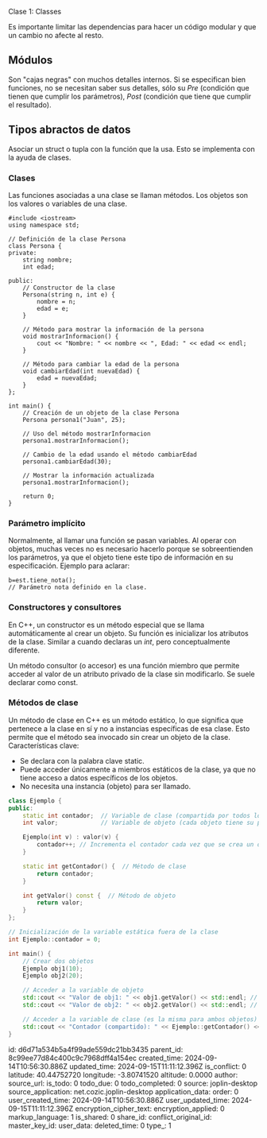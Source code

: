Clase 1: Classes

Es importante limitar las dependencias para hacer un código modular y que un cambio no afecte al resto.
## Módulos
Son "cajas negras" con muchos detalles internos.
Si se especifican bien funciones, no se necesitan saber sus detalles, sólo su *Pre* (condición que tienen que cumplir los parámetros), *Post* (condición que tiene que cumplir el resultado).

## Tipos abractos de datos
Asociar un struct o tupla con la función que la usa. Esto se implementa con la ayuda de clases.
### Clases
Las funciones asociadas a una clase se llaman métodos. Los objetos son los valores o variables de una clase.
```
#include <iostream>
using namespace std;

// Definición de la clase Persona
class Persona {
private:
    string nombre;
    int edad;

public:
    // Constructor de la clase
    Persona(string n, int e) {
        nombre = n;
        edad = e;
    }

    // Método para mostrar la información de la persona
    void mostrarInformacion() {
        cout << "Nombre: " << nombre << ", Edad: " << edad << endl;
    }

    // Método para cambiar la edad de la persona
    void cambiarEdad(int nuevaEdad) {
        edad = nuevaEdad;
    }
};

int main() {
    // Creación de un objeto de la clase Persona
    Persona persona1("Juan", 25);

    // Uso del método mostrarInformacion
    persona1.mostrarInformacion();

    // Cambio de la edad usando el método cambiarEdad
    persona1.cambiarEdad(30);

    // Mostrar la información actualizada
    persona1.mostrarInformacion();

    return 0;
}
```
### Parámetro implícito
Normalmente, al llamar una función se pasan variables. Al operar con objetos, muchas veces no es necesario hacerlo porque se sobreentienden los parámetros, ya que el objeto tiene este tipo de información en su especificación.
Ejemplo para aclarar:
```
b=est.tiene_nota();
// Parámetro nota definido en la clase.
```
### Constructores y consultores
En C++, un constructor es un método especial que se llama automáticamente al crear un objeto. Su función es inicializar los atributos de la clase. Similar a cuando declaras un *int*, pero conceptualmente diferente.

Un método consultor (o accesor) es una función miembro que permite acceder al valor de un atributo privado de la clase sin modificarlo. Se suele declarar como const.

### Métodos de clase
Un método de clase en C++ es un método estático, lo que significa que pertenece a la clase en sí y no a instancias específicas de esa clase. Esto permite que el método sea invocado sin crear un objeto de la clase.
Características clave:

- Se declara con la palabra clave static.
- Puede acceder únicamente a miembros estáticos de la clase, ya que no tiene acceso a datos específicos de los objetos.
- No necesita una instancia (objeto) para ser llamado.

``` cpp
class Ejemplo {
public:
    static int contador;  // Variable de clase (compartida por todos los objetos)
    int valor;            // Variable de objeto (cada objeto tiene su propia copia)

    Ejemplo(int v) : valor(v) {
        contador++; // Incrementa el contador cada vez que se crea un objeto
    }

    static int getContador() {  // Método de clase
        return contador;
    }

    int getValor() const {  // Método de objeto
        return valor;
    }
};

// Inicialización de la variable estática fuera de la clase
int Ejemplo::contador = 0;

int main() {
    // Crear dos objetos
    Ejemplo obj1(10);
    Ejemplo obj2(20);

    // Acceder a la variable de objeto
    std::cout << "Valor de obj1: " << obj1.getValor() << std::endl; // Salida: 10
    std::cout << "Valor de obj2: " << obj2.getValor() << std::endl; // Salida: 20

    // Acceder a la variable de clase (es la misma para ambos objetos)
    std::cout << "Contador (compartido): " << Ejemplo::getContador() << std::endl; // Salida: 2
}

```

id: d6d71a534b5a4f99ade559dc21bb3435
parent_id: 8c99ee77d84c400c9c7968dff4a154ec
created_time: 2024-09-14T10:56:30.886Z
updated_time: 2024-09-15T11:11:12.396Z
is_conflict: 0
latitude: 40.44752720
longitude: -3.80741520
altitude: 0.0000
author: 
source_url: 
is_todo: 0
todo_due: 0
todo_completed: 0
source: joplin-desktop
source_application: net.cozic.joplin-desktop
application_data: 
order: 0
user_created_time: 2024-09-14T10:56:30.886Z
user_updated_time: 2024-09-15T11:11:12.396Z
encryption_cipher_text: 
encryption_applied: 0
markup_language: 1
is_shared: 0
share_id: 
conflict_original_id: 
master_key_id: 
user_data: 
deleted_time: 0
type_: 1